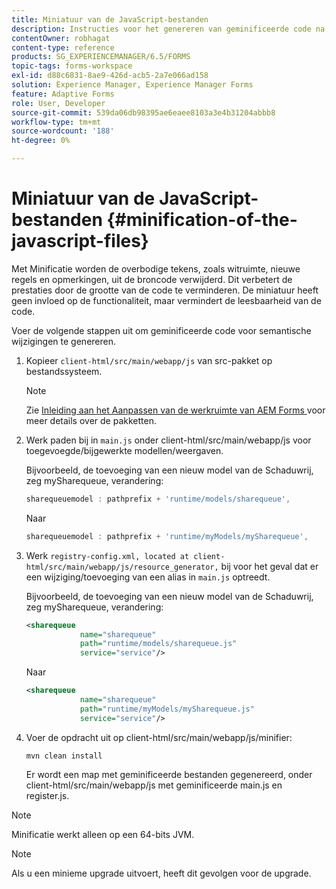 ```yaml
---
title: Miniatuur van de JavaScript-bestanden
description: Instructies voor het genereren van geminificeerde code na aanpassingen in de AEM Forms-werkruimte om de JS-bestanden voor het web te optimaliseren.
contentOwner: robhagat
content-type: reference
products: SG_EXPERIENCEMANAGER/6.5/FORMS
topic-tags: forms-workspace
exl-id: d88c6831-8ae9-426d-acb5-2a7e066ad158
solution: Experience Manager, Experience Manager Forms
feature: Adaptive Forms
role: User, Developer
source-git-commit: 539da06db98395ae6eaee8103a3e4b31204abbb8
workflow-type: tm+mt
source-wordcount: '188'
ht-degree: 0%

---
```


# Miniatuur van de JavaScript-bestanden {#minification-of-the-javascript-files}

Met Minificatie worden de overbodige tekens, zoals witruimte, nieuwe regels en opmerkingen, uit de broncode verwijderd. Dit verbetert de prestaties door de grootte van de code te verminderen. De miniatuur heeft geen invloed op de functionaliteit, maar vermindert de leesbaarheid van de code.

Voer de volgende stappen uit om geminificeerde code voor semantische wijzigingen te genereren.

1. Kopieer `client-html/src/main/webapp/js` van src-pakket op bestandssysteem.

   >[!NOTE]
   >
   >Zie [ Inleiding aan het Aanpassen van de werkruimte van AEM Forms ](/help/forms/using/introduction-customizing-html-workspace.md) voor meer details over de pakketten.

1. Werk paden bij in `main.js` onder client-html/src/main/webapp/js voor toegevoegde/bijgewerkte modellen/weergaven.

   Bijvoorbeeld, de toevoeging van een nieuw model van de Schaduwrij, zeg mySharequeue, verandering:

   ```javascript
   sharequeuemodel : pathprefix + 'runtime/models/sharequeue',
   ```

   Naar

   ```javascript
   sharequeuemodel : pathprefix + 'runtime/myModels/mySharequeue',
   ```

1. Werk `registry-config.xml, located at client-html/src/main/webapp/js/resource_generator,` bij voor het geval dat er een wijziging/toevoeging van een alias in `main.js` optreedt.

   Bijvoorbeeld, de toevoeging van een nieuw model van de Schaduwrij, zeg mySharequeue, verandering:

   ```xml
   <sharequeue
               name="sharequeue"
               path="runtime/models/sharequeue.js"
               service="service"/>
   ```

   Naar

   ```xml
   <sharequeue
               name="sharequeue"
               path="runtime/myModels/mySharequeue.js"
               service="service"/>
   ```

1. Voer de opdracht uit op client-html/src/main/webapp/js/minifier:

   ```shell
   mvn clean install
   ```

   Er wordt een map met geminificeerde bestanden gegenereerd, onder client-html/src/main/webapp/js met geminificeerde main.js en register.js.

>[!NOTE]
>
>Minificatie werkt alleen op een 64-bits JVM.

>[!NOTE]
>
>Als u een minieme upgrade uitvoert, heeft dit gevolgen voor de upgrade.
